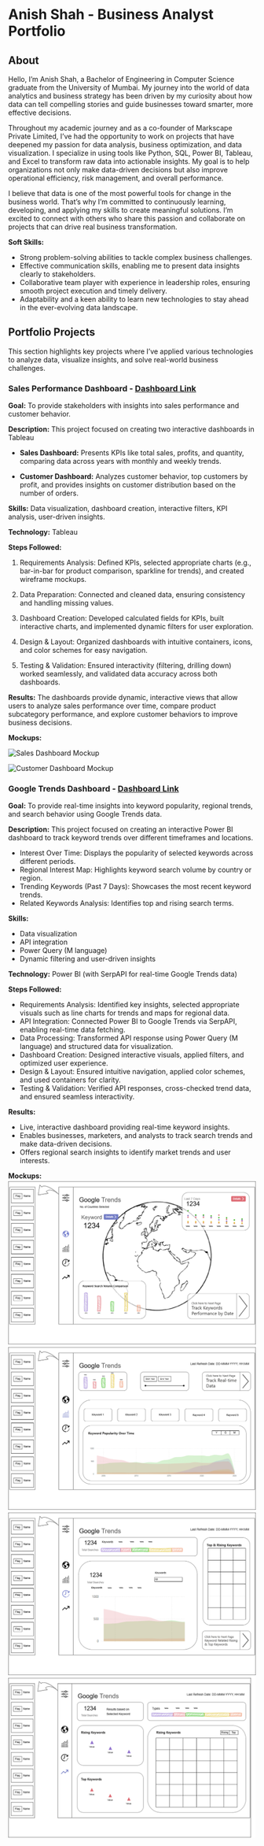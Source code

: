 # Anish Shah - Business Analyst Portfolio
## About
Hello, I’m Anish Shah, a Bachelor of Engineering in Computer Science graduate from the University of Mumbai. My journey into the world of data analytics and business strategy has been driven by my curiosity about how data can tell compelling stories and guide businesses toward smarter, more effective decisions.

Throughout my academic journey and as a co-founder of Markscape Private Limited, I’ve had the opportunity to work on projects that have deepened my passion for data analysis, business optimization, and data visualization. I specialize in using tools like Python, SQL, Power BI, Tableau, and Excel to transform raw data into actionable insights. My goal is to help organizations not only make data-driven decisions but also improve operational efficiency, risk management, and overall performance.

I believe that data is one of the most powerful tools for change in the business world. That’s why I’m committed to continuously learning, developing, and applying my skills to create meaningful solutions. I’m excited to connect with others who share this passion and collaborate on projects that can drive real business transformation.

**Soft Skills:**

- Strong problem-solving abilities to tackle complex business challenges.
- Effective communication skills, enabling me to present data insights clearly to stakeholders.
- Collaborative team player with experience in leadership roles, ensuring smooth project execution and timely delivery.
- Adaptability and a keen ability to learn new technologies to stay ahead in the ever-evolving data landscape.


## Portfolio Projects
This section highlights key projects where I’ve applied various technologies to analyze data, visualize insights, and solve real-world business challenges.

### Sales Performance Dashboard - [Dashboard Link](https://public.tableau.com/views/SalesandCustomerDashboard_17387665256840/SalesDashboard?:language=en-US&:sid=&:redirect=auth&:display_count=n&:origin=viz_share_link)
 
**Goal:** 
To provide stakeholders with insights into sales performance and customer behavior.

**Description:** 
This project focused on creating two interactive dashboards in Tableau

- **Sales Dashboard:** 
Presents KPIs like total sales, profits, and quantity, comparing data across years with monthly and weekly trends.

- **Customer Dashboard:** 
Analyzes customer behavior, top customers by profit, and provides insights on customer distribution based on the number of orders.

**Skills:** 
Data visualization, dashboard creation, interactive filters, KPI analysis, user-driven insights.

**Technology:** 
Tableau

**Steps Followed:**

1. Requirements Analysis: Defined KPIs, selected appropriate charts (e.g., bar-in-bar for product comparison, sparkline for trends), and created wireframe mockups.

2. Data Preparation: Connected and cleaned data, ensuring consistency and handling missing values.

3. Dashboard Creation: Developed calculated fields for KPIs, built interactive charts, and implemented dynamic filters for user exploration.

4. Design & Layout: Organized dashboards with intuitive containers, icons, and color schemes for easy navigation.

5. Testing & Validation: Ensured interactivity (filtering, drilling down) worked seamlessly, and validated data accuracy across both dashboards.

**Results:** 
The dashboards provide dynamic, interactive views that allow users to analyze sales performance over time, compare product subcategory performance, and explore customer behaviors to improve business decisions.

**Mockups:**

![Sales Dashboard Mockup](https://github.com/AnishShah26/Business-Analyst-Portfolio/blob/8bc21d9e5b0fabe17274841cdacc4d9e39a5ca64/Images/Sales%20Dashboard%20Mockup.png)

![Customer Dashboard Mockup](https://github.com/AnishShah26/Business-Analyst-Portfolio/blob/f80058784d9f8350f2881eb1098d0e37aa4dc688/Images/Customer%20Dashboard%20Mockup.png)

### Google Trends Dashboard - [Dashboard Link](https://github.com/AnishShah26/Business-Analysis-Portfolio/blob/6084fc2e53f514e4b9a534be6f5d781a288b8e33/Google%20Trends%20Dashboard/Dashboard/Google%20Trends%20Dashboard.pbix)

**Goal:**
To provide real-time insights into keyword popularity, regional trends, and search behavior using Google Trends data.

**Description:**
This project focused on creating an interactive Power BI dashboard to track keyword trends over different timeframes and locations.

- Interest Over Time: Displays the popularity of selected keywords across different periods.
- Regional Interest Map: Highlights keyword search volume by country or region.
- Trending Keywords (Past 7 Days): Showcases the most recent keyword trends.
- Related Keywords Analysis: Identifies top and rising search terms.

**Skills:**
- Data visualization
- API integration
- Power Query (M language)
- Dynamic filtering and user-driven insights

**Technology:**
Power BI (with SerpAPI for real-time Google Trends data)

**Steps Followed:**
- Requirements Analysis: Identified key insights, selected appropriate visuals such as line charts for trends and maps for regional data.
- API Integration: Connected Power BI to Google Trends via SerpAPI, enabling real-time data fetching.
- Data Processing: Transformed API response using Power Query (M language) and structured data for visualization.
- Dashboard Creation: Designed interactive visuals, applied filters, and optimized user experience.
- Design & Layout: Ensured intuitive navigation, applied color schemes, and used containers for clarity.
- Testing & Validation: Verified API responses, cross-checked trend data, and ensured seamless interactivity.

**Results:** 
- Live, interactive dashboard providing real-time keyword insights.
- Enables businesses, marketers, and analysts to track search trends and make data-driven decisions.
- Offers regional search insights to identify market trends and user interests.

**Mockups:**
![Overview](https://github.com/AnishShah26/Business-Analysis-Portfolio/blob/ca7ee496600e1dcf49ba86169f9b3649118f1cbf/Google%20Trends%20Dashboard/Images/Mockups/Google%20Trends%20Dashboard(Overview).png)
![Keywords By Date](https://github.com/AnishShah26/Business-Analysis-Portfolio/blob/ca7ee496600e1dcf49ba86169f9b3649118f1cbf/Google%20Trends%20Dashboard/Images/Mockups/Keywords_By_Date.png)
![Real Time](https://github.com/AnishShah26/Business-Analysis-Portfolio/blob/ca7ee496600e1dcf49ba86169f9b3649118f1cbf/Google%20Trends%20Dashboard/Images/Mockups/Real-Time.png)
![Rising and Top Keywords](https://github.com/AnishShah26/Business-Analysis-Portfolio/blob/ca7ee496600e1dcf49ba86169f9b3649118f1cbf/Google%20Trends%20Dashboard/Images/Mockups/Rising%20%26%20Top%20Keywords.png)
